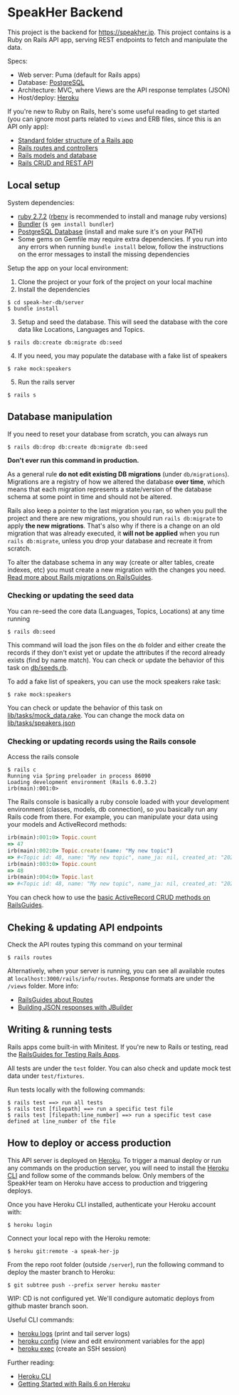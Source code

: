 # SpeakHer Backend

This project is the backend for https://speakher.jp. This project contains is a Ruby on Rails API app, serving REST endpoints to fetch and manipulate the data.

Specs:
- Web server: Puma (default for Rails apps)
- Database: [PostgreSQL](https://www.postgresql.org/)
- Architecture: MVC, where Views are the API response templates (JSON)
- Host/deploy: [Heroku](https://www.heroku.com)

If you're new to Ruby on Rails, here's some useful reading to get started (you can ignore most parts related to `views` and ERB files, since this is an API only app):
- [Standard folder structure of a Rails app](https://guides.rubyonrails.org/getting_started.html#creating-the-blog-application)
- [Rails routes and controllers](https://guides.rubyonrails.org/getting_started.html#say-hello-rails)
- [Rails models and database](https://guides.rubyonrails.org/getting_started.html#mvc-and-you)
- [Rails CRUD and REST API](https://guides.rubyonrails.org/getting_started.html#crudit-where-crudit-is-due)

## Local setup

System dependencies:
- [ruby 2.7.2](https://www.ruby-lang.org/en/downloads/releases/) ([rbenv](https://github.com/rbenv/rbenv) is recommended to install and manage ruby versions)
- [Bundler](https://bundler.io/) (`$ gem install bundler`)
- [PostgreSQL Database](https://www.postgresql.org/download/) (install and make sure it's on your PATH)
- Some gems on Gemfile may require extra dependencies. If you run into any errors when running `bundle install` below, follow the instructions on the error messages to install the missing dependencies

Setup the app on your local environment:
1. Clone the project or your fork of the project on your local machine
2. Install the dependencies
```
$ cd speak-her-db/server
$ bundle install
```
3. Setup and seed the database. This will seed the database with the core data like Locations, Languages and Topics.
```
$ rails db:create db:migrate db:seed
```
4. If you need, you may populate the database with a fake list of speakers
```
$ rake mock:speakers
```
5. Run the rails server
```
$ rails s
```

## Database manipulation

If you need to reset your database from scratch, you can always run
```
$ rails db:drop db:create db:migrate db:seed
```

**Don't ever run this command in production.**

As a general rule **do not edit existing DB migrations** (under `db/migrations`). Migrations are a registry of how we altered the database **over time**, which means that each migration represents a state/version of the database schema at some point in time and should not be altered.

Rails also keep a pointer to the last migration you ran, so when you pull the project and there are new migrations, you should run `rails db:migrate` to apply **the new migrations**. That's also why if there is a change on an old migration that was already executed, it **will not be applied** when you run `rails db:migrate`, unless you drop your database and recreate it from scratch.

To alter the database schema in any way (create or alter tables, create indexes, etc) you must create a new migration with the changes you need. [Read more about Rails migrations on RailsGuides](https://guides.rubyonrails.org/active_record_migrations.html).

### Checking or updating the seed data

You can re-seed the core data (Languages, Topics, Locations) at any time running
```
$ rails db:seed
```
This command will load the json files on the `db` folder and either create the records if they don't exist yet or update the attributes if the record already exists (find by name match). You can check or update the behavior of this task on [db/seeds.rb](db/seeds.rb).

To add a fake list of speakers, you can use the mock speakers rake task:
```
$ rake mock:speakers
```
You can check or update the behavior of this task on [lib/tasks/mock_data.rake](lib/tasks/mock_data.rake). You can change the mock data on [lib/tasks/speakers.json](lib/tasks/speakers.json)

### Checking or updating records using the Rails console

Access the rails console
```
$ rails c
Running via Spring preloader in process 86090
Loading development environment (Rails 6.0.3.2)
irb(main):001:0>
```

The Rails console is basically a ruby console loaded with your development environment (classes, models, db connection), so you basically run any Rails code from there. For example, you can manipulate your data using your models and ActiveRecord methods:
```ruby
irb(main):001:0> Topic.count
=> 47
irb(main):002:0> Topic.create!(name: "My new topic")
=> #<Topic id: 48, name: "My new topic", name_ja: nil, created_at: "2021-01-01 11:12:24", updated_at: "2021-01-01 11:12:24">
irb(main):003:0> Topic.count
=> 48
irb(main):004:0> Topic.last
=> #<Topic id: 48, name: "My new topic", name_ja: nil, created_at: "2021-01-01 11:12:24", updated_at: "2021-01-01 11:12:24">
```
You can check how to use the [basic ActiveRecord CRUD methods on RailsGuides](https://guides.rubyonrails.org/active_record_basics.html#crud-reading-and-writing-data).

## Cheking & updating API endpoints

Check the API routes typing this command on your terminal
```
$ rails routes
```

Alternatively, when your server is running, you can see all available routes at `localhost:3000/rails/info/routes`. Response formats are under the `/views` folder. More info:
- [RailsGuides about Routes](https://guides.rubyonrails.org/routing.html)
- [Building JSON responses with JBuilder](https://github.com/rails/jbuilder)

## Writing & running tests

Rails apps come built-in with Minitest. If you're new to Rails or testing, read the [RailsGuides for Testing Rails Apps](https://guides.rubyonrails.org/testing.html).

All tests are under the `test` folder. You can also check and update mock test data under `test/fixtures`.

Run tests locally with the following commands:
```
$ rails test ==> run all tests
$ rails test [filepath] ==> run a specific test file
$ rails test [filepath:line_number] ==> run a specific test case defined at line_number of the file
```

## How to deploy or access production

This API server is deployed on [Heroku](https://www.heroku.com). To trigger a manual deploy or run any commands on the production server, you will need to install the [Heroku CLI](https://devcenter.heroku.com/articles/heroku-cli) and follow some of the commands below. Only members of the SpeakHer team on Heroku have access to production and triggering deploys.

Once you have Heroku CLI installed, authenticate your Heroku account with:
```
$ heroku login
```

Connect your local repo with the Heroku remote:
```
$ heroku git:remote -a speak-her-jp
```

From the repo root folder (outside `/server`), run the following command to deploy the master branch to Heroku:
```
$ git subtree push --prefix server heroku master
```

WIP: CD is not configured yet. We'll condigure automatic deploys from github master branch soon.

Useful CLI commands:
- [heroku logs](https://devcenter.heroku.com/articles/heroku-cli-commands#heroku-logs) (print and tail server logs)
- [heroku config](https://devcenter.heroku.com/articles/heroku-cli-commands#heroku-config) (view and edit environment variables for the app)
- [heroku exec](https://devcenter.heroku.com/articles/heroku-cli-commands#heroku-ps-exec) (create an SSH session)

Further reading:
- [Heroku CLI](https://devcenter.heroku.com/articles/heroku-cli)
- [Getting Started with Rails 6 on Heroku](https://devcenter.heroku.com/articles/getting-started-with-rails6)
